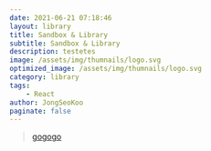 ```yaml
---
date: 2021-06-21 07:18:46
layout: library
title: Sandbox & Library
subtitle: Sandbox & Library
description: testetes
image: /assets/img/thumnails/logo.svg
optimized_image: /assets/img/thumnails/logo.svg
category: library
tags:
    - React
author: JongSeoKoo
paginate: false
---
```


> <a href="/react-pages/" target="_blank">gogogo</a>  



